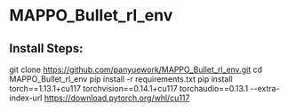 # MAPPO_Bullet_rl_env
## Install Steps:
git clone https://github.com/panyuework/MAPPO_Bullet_rl_env.git
cd MAPPO_Bullet_rl_env
pip install -r requirements.txt
pip install torch==1.13.1+cu117 torchvision==0.14.1+cu117 torchaudio==0.13.1 --extra-index-url https://download.pytorch.org/whl/cu117
